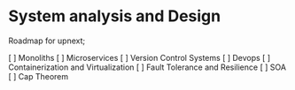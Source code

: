 # System analysis and Design

Roadmap for upnext;

[ ] Monoliths
[ ] Microservices
[ ] Version Control Systems
[ ] Devops
[ ] Containerization and Virtualization
[ ] Fault Tolerance and Resilience
[ ] SOA
[ ] Cap Theorem
